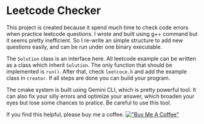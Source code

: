 # Leetcode Checker

This project is created because it spend much time to check code errors when practice leetcode questions. I wrote and built using g++ command but it seems pretty inefficient. So I re-write an simple structure to add new questions easily, and can be run under one binary executable.

The `Solution` class is an interface here. All leetcode example can be written as a class which inherit `Solution`. The only function that should be implemented is `run()`. After that, check `leetcoce.h` and add the example class in `creator`. If all steps are done you can build your program.

The cmake system is built using Gemini CLI, which is pretty powerful tool. It can also fix your silly errors and optimize your answer, which broaden your eyes but lose some chances to pratice. Be careful to use this tool.


If you find this helpful, please buy me a coffee.
[!["Buy Me A Coffee"](https://www.buymeacoffee.com/assets/img/custom_images/orange_img.png)](https://www.buymeacoffee.com/jimmyliao886)
